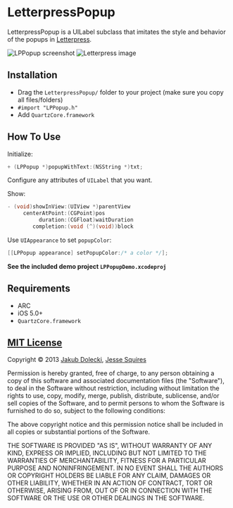 # LetterpressPopup

LetterpressPopup is a UILabel subclass that imitates the style and behavior of the popups in [Letterpress](http://www.atebits.com/letterpress/).

![LPPopup screenshot](https://raw.github.com/jessesquires/LetterpressPopup/master/Screenshots/screenshot.png)
![Letterpress image](http://i.imgur.com/Pbk42rO.png)

## Installation

* Drag the `LetterpressPopup/` folder to your project (make sure you copy all files/folders)
* `#import "LPPopup.h"`
* Add `QuartzCore.framework`

## How To Use

Initialize:

````objective-c
+ (LPPopup *)popupWithText:(NSString *)txt;
````

Configure any attributes of `UILabel` that you want.

Show:

````objective-c
- (void)showInView:(UIView *)parentView
     centerAtPoint:(CGPoint)pos
          duration:(CGFloat)waitDuration
        completion:(void (^)(void))block
````

Use `UIAppearance` to set `popupColor`:

````objective-c
[[LPPopup appearance] setPopupColor:/* a color */];
````

**See the included demo project `LPPopupDemo.xcodeproj`**

## Requirements

* ARC
* iOS 5.0+
* `QuartzCore.framework`

## [MIT License](http://opensource.org/licenses/MIT)

Copyright &copy; 2013 [Jakub Dolecki](https://github.com/jdolecki), [Jesse Squires](https://github.com/jessesquires)

Permission is hereby granted, free of charge, to any person obtaining a copy of this software and associated documentation files (the "Software"), to deal in the Software without restriction, including without limitation the rights to use, copy, modify, merge, publish, distribute, sublicense, and/or sell copies of the Software, and to permit persons to whom the Software is furnished to do so, subject to the following conditions:

The above copyright notice and this permission notice shall be included in all copies or substantial portions of the Software.

THE SOFTWARE IS PROVIDED "AS IS", WITHOUT WARRANTY OF ANY KIND, EXPRESS OR IMPLIED, INCLUDING BUT NOT LIMITED TO THE WARRANTIES OF MERCHANTABILITY, FITNESS FOR A PARTICULAR PURPOSE AND NONINFRINGEMENT. IN NO EVENT SHALL THE AUTHORS OR COPYRIGHT HOLDERS BE LIABLE FOR ANY CLAIM, DAMAGES OR OTHER LIABILITY, WHETHER IN AN ACTION OF CONTRACT, TORT OR OTHERWISE, ARISING FROM, OUT OF OR IN CONNECTION WITH THE SOFTWARE OR THE USE OR OTHER DEALINGS IN THE SOFTWARE.

